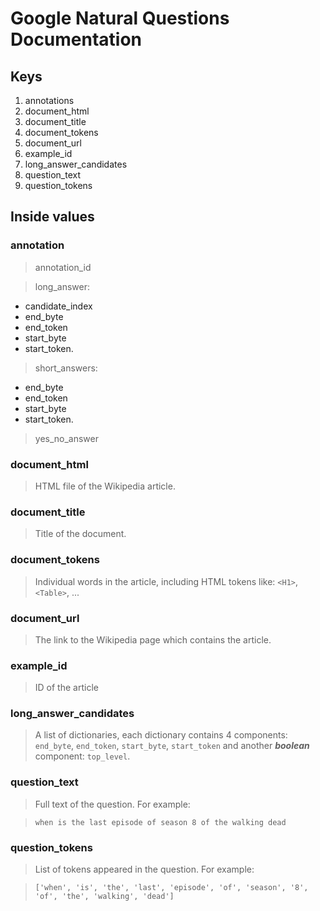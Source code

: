 # Google Natural Questions Documentation #

## Keys ##
1. annotations
2. document_html
3. document_title
4. document_tokens
5. document_url
6. example_id
7. long_answer_candidates
8. question_text
9. question_tokens

## Inside values ##

### annotation ###
> annotation_id

> long_answer: 
* candidate_index
* end_byte
* end_token 
* start_byte
* start_token.
>short_answers: 
* end_byte
* end_token
* start_byte
* start_token.
>yes_no_answer 

### document_html ###

> HTML file of the Wikipedia article.

### document_title ###
>Title of the document.

### document_tokens ###
>Individual words in the article, including HTML tokens like: `<H1>`, `<Table>`, ...

### document_url ###
>The link to the Wikipedia page which contains the article.

### example_id ###
>ID of the article

### long_answer_candidates ###
>A list of dictionaries, each dictionary contains 4 components: `end_byte`, `end_token`, `start_byte`, `start_token` and another ***boolean*** component: `top_level`.

### question_text ###
>Full text of the question. For example: 

>`when is the last episode of season 8 of the walking dead` 

### question_tokens ###
>List of tokens appeared in the question. For example:

>`['when', 'is', 'the', 'last', 'episode', 'of', 'season', '8', 'of', 'the', 'walking', 'dead']`
